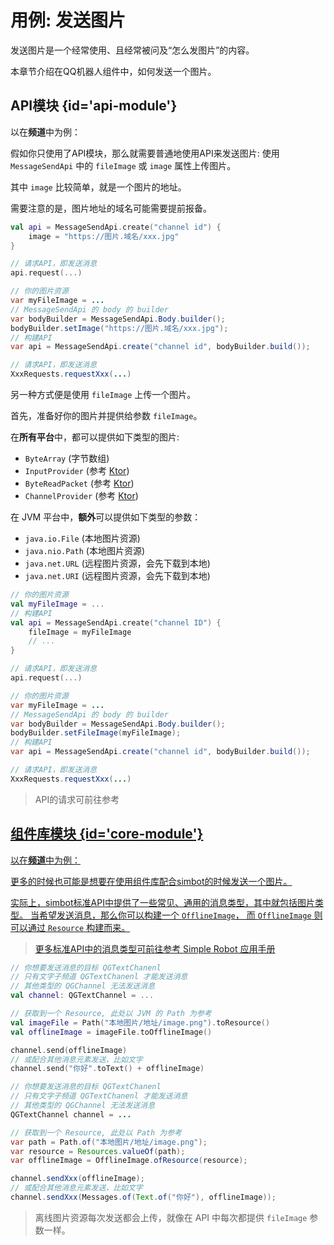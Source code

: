 # 用例: 发送图片

发送图片是一个经常使用、且经常被问及“怎么发图片”的内容。

本章节介绍在QQ机器人组件中，如何发送一个图片。

## API模块 {id='api-module'}

以在**频道**中为例：

假如你只使用了API模块，那么就需要普通地使用API来发送图片:
使用 `MessageSendApi` 中的 `fileImage` 或 `image` 属性上传图片。

其中 `image` 比较简单，就是一个图片的地址。

<warning title="预料之中">
需要注意的是，图片地址的域名可能需要提前报备。
</warning>

<tabs group="code">
<tab title="Kotlin" group-key="Kotlin">

```Kotlin
val api = MessageSendApi.create("channel id") {
    image = "https://图片.域名/xxx.jpg"
}

// 请求API，即发送消息
api.request(...)
```

</tab>
<tab title="Java" group-key="Java">

```Java
// 你的图片资源
var myFileImage = ...
// MessageSendApi 的 body 的 builder
var bodyBuilder = MessageSendApi.Body.builder();
bodyBuilder.setImage("https://图片.域名/xxx.jpg");
// 构建API
var api = MessageSendApi.create("channel id", bodyBuilder.build());

// 请求API，即发送消息
XxxRequests.requestXxx(...)
```

</tab>
</tabs>


另一种方式便是使用 `fileImage` 上传一个图片。

首先，准备好你的图片并提供给参数 `fileImage`。

在**所有平台**中，都可以提供如下类型的图片:

- `ByteArray` (字节数组)
- `InputProvider` (参考 [Ktor](https://ktor.io))
- `ByteReadPacket` (参考 [Ktor](https://ktor.io))
- `ChannelProvider` (参考 [Ktor](https://ktor.io))

在 JVM 平台中，**额外**可以提供如下类型的参数：

- `java.io.File` (本地图片资源)
- `java.nio.Path` (本地图片资源)
- `java.net.URL` (远程图片资源，会先下载到本地)
- `java.net.URI` (远程图片资源，会先下载到本地)

<tabs group="code">
<tab title="Kotlin" group-key="Kotlin">

```Kotlin
// 你的图片资源
val myFileImage = ... 
// 构建API
val api = MessageSendApi.create("channel ID") {
    fileImage = myFileImage
    // ...    
}

// 请求API，即发送消息
api.request(...)
```

</tab>
<tab title="Java" group-key="Java">

```Java
// 你的图片资源
var myFileImage = ...
// MessageSendApi 的 body 的 builder
var bodyBuilder = MessageSendApi.Body.builder();
bodyBuilder.setFileImage(myFileImage);
// 构建API
var api = MessageSendApi.create("channel id", bodyBuilder.build());

// 请求API，即发送消息
XxxRequests.requestXxx(...)
```

</tab>
</tabs>

> API的请求可前往参考
> <a href="component-qq-guild-api.md" />

## 组件库模块 {id='core-module'}

以在**频道**中为例：

更多的时候也可能是想要在使用组件库配合simbot的时候发送一个图片。

实际上，simbot标准API中提供了一些常见、通用的消息类型，其中就包括图片类型。
当希望发送消息，那么你可以构建一个 `OfflineImage`，
而 `OfflineImage` 则可以通过 `Resource` 构建而来。

> 更多标准API中的消息类型可前往参考 [Simple Robot 应用手册](https://simbot.forte.love/basic-messages.html#message-element)

<tabs group="code">
<tab title="Kotlin" group-key="Kotlin">

```Kotlin
// 你想要发送消息的目标 QGTextChanenl
// 只有文字子频道 QGTextChanenl 才能发送消息
// 其他类型的 QGChannel 无法发送消息
val channel: QGTextChannel = ...

// 获取到一个 Resource, 此处以 JVM 的 Path 为参考
val imageFile = Path("本地图片/地址/image.png").toResource()
val offlineImage = imageFile.toOfflineImage()

channel.send(offlineImage)
// 或配合其他消息元素发送，比如文字
channel.send("你好".toText() + offlineImage)
```

</tab>
<tab title="Java" group-key="Java">

```Java
// 你想要发送消息的目标 QGTextChanenl
// 只有文字子频道 QGTextChanenl 才能发送消息
// 其他类型的 QGChannel 无法发送消息
QGTextChannel channel = ...

// 获取到一个 Resource, 此处以 Path 为参考
var path = Path.of("本地图片/地址/image.png");
var resource = Resources.valueOf(path);
var offlineImage = OfflineImage.ofResource(resource);

channel.sendXxx(offlineImage);
// 或配合其他消息元素发送，比如文字
channel.sendXxx(Messages.of(Text.of("你好"), offlineImage));
```

</tab>
</tabs>

> 离线图片资源每次发送都会上传，就像在 API 中每次都提供 `fileImage` 参数一样。
